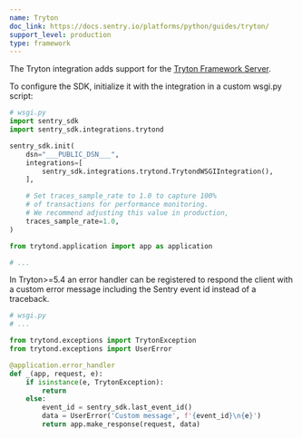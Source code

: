 ```yaml
---
name: Tryton
doc_link: https://docs.sentry.io/platforms/python/guides/tryton/
support_level: production
type: framework
---
```


<!-- * * * * * * * * * * * *  * * * * * * * ATTENTION * * * * * * * * * * * * * * * * * * * * * * * *
*                          UPDATES WILL NO LONGER BE REFLECTED IN SENTRY                            *
*                                                                                                   *
* We've successfully migrated all "getting started/wizard" documents to the main Sentry repository, *
* where you can find them in the folder named "gettingStartedDocs" ->                               *
* https://github.com/getsentry/sentry/tree/master/static/app/gettingStartedDocs.                    *
*                                                                                                   *
* Find more details about the project in the concluded Epic ->                                      *
* https://github.com/getsentry/sentry/issues/48144                                                  *
*                                                                                                   *
* This document is planned to be removed in the future. However, it has not been removed yet,       *
* primarily because self-hosted users depend on it to access instructions for setting up their      *
* platform. We need to come up with a solution before removing these docs.                          *
* * * * * * * * * * * *  * * * * * * * ATTENTION * * * * * * * * * * * * * * * * * * * * * * * * * -->

The Tryton integration adds support for the [Tryton Framework Server](https://www.tryton.org/).

To configure the SDK, initialize it with the integration in a custom wsgi.py script:

```python
# wsgi.py
import sentry_sdk
import sentry_sdk.integrations.trytond

sentry_sdk.init(
    dsn="___PUBLIC_DSN___",
    integrations=[
        sentry_sdk.integrations.trytond.TrytondWSGIIntegration(),
    ],

    # Set traces_sample_rate to 1.0 to capture 100%
    # of transactions for performance monitoring.
    # We recommend adjusting this value in production,
    traces_sample_rate=1.0,
)

from trytond.application import app as application

# ...
```

In Tryton>=5.4 an error handler can be registered to respond the client
with a custom error message including the Sentry event id instead of a traceback.

```python
# wsgi.py
# ...

from trytond.exceptions import TrytonException
from trytond.exceptions import UserError

@application.error_handler
def _(app, request, e):
    if isinstance(e, TrytonException):
        return
    else:
        event_id = sentry_sdk.last_event_id()
        data = UserError('Custom message', f'{event_id}\n{e}')
        return app.make_response(request, data)

```
